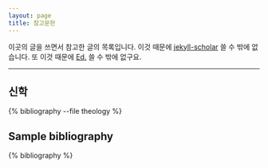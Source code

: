 ```yaml
---
layout: page
title: 참고문헌
---
```


이곳의 글을 쓰면서 참고한 글의 목록입니다. 이것 때문에 [jekyll-scholar](https://github.com/inukshuk/jekyll-scholar) 쓸 수 밖에 없습니다. 또 이것 때문에 [Ed.](https://minicomp.github.io/ed/) 쓸 수 밖에 없구요.

---

## 신학

<p>{% bibliography --file theology %}</p>

## Sample bibliography

<p>{% bibliography %}</p>
